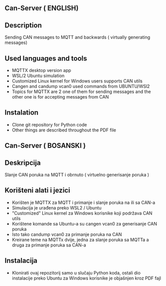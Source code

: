 ## Can-Server ( ENGLISH)

## Description
Sending CAN messages to MQTT and backwards ( virtually generating messages)

## Used languages and tools
- MQTTX desktop version app
- WSL/2 Ubuntu simulation
- Customized Linux kernel for Windows users supports CAN utils
- Cangen and candump vcan0 used commands from UBUNTU/WSl2
- Topics for MQTTX are 2 one of them for sending messages and the other one is for accepting messages from CAN

## Instalation
- Clone git repository for Python code
- Other things are described throughout the PDF file

  
## Can-Server ( BOSANSKI )

## Deskripcija
Slanje CAN poruka na MQTT i obrnuto ( virtuelno generisanje poruka )  

## Korišteni alati i jezici
- Korišten je MQTTX za MQTT i primanje i slanje poruka na ili sa CAN-a  
- Simulacija je urađena preko WSL2 / Ubuntu  
- "Customized" Linux kernel za Windows korisnike koji podržava CAN utils  
- Korištene komande sa Ubuntu-a su cangen vcan0 za generisanje CAN poruka  
- Isto tako candump vcan0 za primanje poruka na CAN  
- Kreirane teme na MQTTx dvije, jedna za slanje poruka sa MQTTa a druga za primanje poruka sa CAN-a

## Instalacija
- Klonirati ovaj repozitorij samo u slučaju Python koda, ostali dio instalacije preko Ubuntu za Windows korisnike je objašnjen kroz PDF fajl
